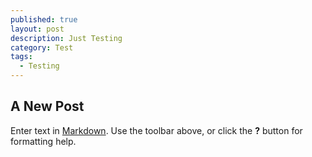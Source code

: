 ```yaml
---
published: true
layout: post
description: Just Testing
category: Test
tags: 
  - Testing
---
```


## A New Post

Enter text in [Markdown](http://daringfireball.net/projects/markdown/). Use the toolbar above, or click the **?** button for formatting help.